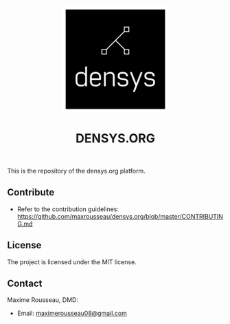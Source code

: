 <p align="center"><a>
<img title="densys logo" src="./densys/static/densys_media/black_logo_nobg.svg" width="250">
</a></p>
<h1 align="center"> DENSYS.ORG </h1>
<br>

This is the repository of the densys.org platform.

Contribute
----------

-   Refer to the contribution guidelines: <https://github.com/maxrousseau/densys.org/blob/master/CONTRIBUTING.md> 

License
-------

The project is licensed under the MIT license.

Contact
-------

Maxime Rousseau, DMD:
- Email: <maximerousseau08@gmail.com>

